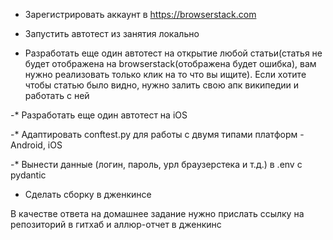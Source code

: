 - Зарегистрировать аккаунт в https://browserstack.com


- Запустить автотест из занятия локально


- Разработать еще один автотест на открытие любой статьи(статья не будет отображена на browserstack(отображена будет ошибка), вам нужно реализовать только клик на то что вы ищите). Если хотите чтобы статью было видно, нужно залить свою апк википедии и работать с ней


-* Разработать еще один автотест на iOS


-* Адаптировать conftest.py для работы с двумя типами платформ - Android, iOS


-* Вынести данные (логин, пароль, урл браузерстека и т.д.) в .env с pydantic


- Сделать сборку в дженкинсе



В качестве ответа на домашнее задание нужно прислать ссылку на репозиторий в гитхаб и аллюр-отчет в дженкинс
